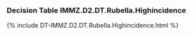 ### Decision Table IMMZ.D2.DT.Rubella.Highincidence
{% include DT-IMMZ.D2.DT.Rubella.Highincidence.html %}

